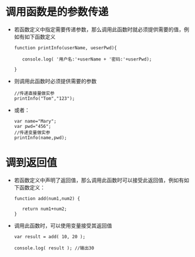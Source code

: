 # 调用函数是的参数传递

 - 若函数定义中指定需要传递参数，那么调用此函数时就必须提供需要的值，例如有如下函数定义

       function printInfo(userName, ueserPwd){ 

          console.log( '用户名:'+userName + '密码:'+userPwd);

       }

 - 则调用此函数时必须提供需要的参数

       //传递直接量做实参
       printInfo("Tom","123");

 - 或者：

       var name="Mary";
       var pwd="456";
       //传递变量做实参
       printInfo(name,pwd);


# 调到返回值

 - 若函数定义中声明了返回值，那么调用此函数时可以接受此返回值，例如有如下函数定义：

       function add(num1,num2) {

          return num1+num2;
       }  

 - 调用此函数时，可以使用变量接受其返回值

       var result = add( 10, 20 );

       console.log( result ); //输出30
